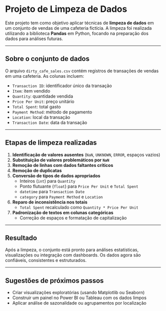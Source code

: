 # Projeto de Limpeza de Dados

Este projeto tem como objetivo aplicar técnicas de **limpeza de dados** em um conjunto de vendas de uma cafeteria fictícia. A limpeza foi realizada utilizando a biblioteca **Pandas** em Python, focando na preparação dos dados para análises futuras.

---

## Sobre o conjunto de dados

O arquivo `dirty_cafe_sales.csv` contém registros de transações de vendas em uma cafeteria. As colunas incluem:

- `Transaction ID`: identificador único da transação
- `Item`: item vendido
- `Quantity`: quantidade vendida
- `Price Per Unit`: preço unitário
- `Total Spent`: total gasto
- `Payment Method`: método de pagamento
- `Location`: local da transação
- `Transaction Date`: data da transação

---

## Etapas de limpeza realizadas

1. **Identificação de valores ausentes** (`NaN`, `UNKNOWN`, `ERROR`, espaços vazios)
2. **Substituição de valores problemáticos por `NaN`**
3. **Remoção de linhas com dados faltantes críticos**
4. **Remoção de duplicatas**
5. **Conversão de tipos de dados apropriados**
   - Inteiros (`int`) para `Quantity`
   - Ponto flutuante (`float`) para `Price Per Unit` e `Total Spent`
   - `datetime` para `Transaction Date`
   - `category` para `Payment Method` e `Location`
6. **Reparo de inconsistência nos totais**
   - `Total Spent` recalculado como `Quantity * Price Per Unit`
7. **Padronização de textos em colunas categóricas**
   - Correção de espaços e formatação de capitalização

---

## Resultado

Após a limpeza, o conjunto está pronto para análises estatísticas, visualizações ou integração com dashboards. Os dados agora são confiáveis, consistentes e estruturados.

---

## Sugestões de próximos passos

- Criar visualizações exploratórias (usando Matplotlib ou Seaborn)
- Construir um painel no Power BI ou Tableau com os dados limpos
- Aplicar análise de sazonalidade ou agrupamentos por localização



